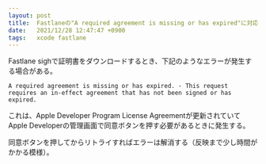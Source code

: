```yaml
---
layout: post
title:  Fastlaneの"A required agreement is missing or has expired"に対応する
date:   2021/12/28 12:47:47 +0900
tags:   xcode fastlane
---
```


Fastlane sighで証明書をダウンロードするとき、下記のようなエラーが発生する場合がある。

```log
A required agreement is missing or has expired. - This request requires an in-effect agreement that has not been signed or has expired.
```

これは、Apple Developer Program License Agreementが更新されていてApple Developerの管理画面で同意ボタンを押す必要があるときに発生する。

同意ボタンを押してからリトライすればエラーは解消する（反映まで少し時間がかかる模様）。
